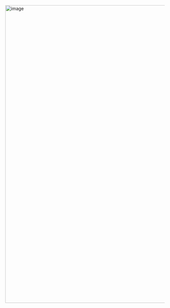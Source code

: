 <a href="https://vimeo.com/674414868">
<img width="942" alt="image" src="https://user-images.githubusercontent.com/98721968/227392332-0cf197b4-e247-4ab8-9a9c-f5a23eddd680.png">
</a>
